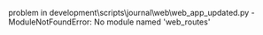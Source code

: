 problem in development\scripts\journal\web\web_app_updated.py - ModuleNotFoundError: No module named 'web_routes'

